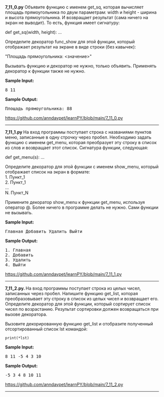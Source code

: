 <div class="step-inner page-fragment">
    <div id="ember2978" class="html-content rich-text-viewer ember-view" data-processed=""><!----><span><p><strong>7_11_0.py</strong> Объявите функцию с именем get_sq, которая вычисляет площадь прямоугольника по двум параметрам: width и height - ширина и высота прямоугольника. И возвращает результат (сама ничего на экран не выводит). То есть, функция имеет сигнатуру:</p>

<p>def get_sq(width, height): ...</p>

<p>Определите декоратор func_show для этой функции, который отображает результат на экране в виде строки (без кавычек):</p>

<p>"Площадь прямоугольника: &lt;значение&gt;"</p>

<p>Вызывать функцию и декоратор не нужно, только объявить. Применять декоратор к функции также не нужно.</p></span></div>

<div class="step-text-wrapper">
          <p class="step-text__limit-title">
            <strong>Sample Input<!---->:</strong>
          </p>
          <pre class="step-text__limit-value">8 11</pre>
          <p class="step-text__limit-title">
            <strong>Sample Output<!---->:</strong>
          </p>
          <pre class="step-text__limit-value">Площадь прямоугольника: 88</pre>

<!---->      </div>


https://github.com/anndavpet/learnPY/blob/main/7_11_0.py




<hr> 
<div class="step-inner page-fragment">
    <div id="ember2997" class="html-content rich-text-viewer ember-view" data-processed=""><!----><span><p><strong>7_11_1.py </strong>На вход программы поступает строка с названиями пунктов меню, записанные в одну строчку через пробел. Необходимо задать функцию с именем get_menu, которая преобразует эту строку в список из слов и возвращает этот список. Сигнатура функции, следующая:</p>

<p>def get_menu(s): ...</p>

<p>Определите декоратор для этой функции с именем show_menu, который отображает список на экран в формате:<br>
1. Пункт_1<br>
2. Пункт_1<br>
...<br>
N. Пункт_N</p>

<p>Примените декоратор show_menu к функции get_menu, используя оператор @. Более ничего в программе делать не нужно. Сами функции не вызывать.</p></span></div>

<div class="step-text-wrapper">
          <p class="step-text__limit-title">
            <strong>Sample Input<!---->:</strong>
          </p>
          <pre class="step-text__limit-value">Главная Добавить Удалить Выйти</pre>
          <p class="step-text__limit-title">
            <strong>Sample Output<!---->:</strong>
          </p>
          <pre class="step-text__limit-value">1. Главная
2. Добавить
3. Удалить
4. Выйти</pre>

<!---->      </div>
https://github.com/anndavpet/learnPY/blob/main/7_11_1.py
<hr>
<div id="ember3422" class="html-content rich-text-viewer ember-view" data-processed=""><!----><span><p><strong>7_11_2.py. </strong> На вход программы поступает строка из целых чисел, записанных через пробел. Напишите функцию get_list, которая преобразовывает эту строку в список из целых чисел и возвращает его. Определите декоратор для этой функции, который сортирует список чисел по возрастанию. Результат сортировки должен возвращаться при вызове декоратора.</p>

<p>Вызовите декорированную функцию get_list и отобразите полученный отсортированный список lst командой:</p>
    

<p><code>print(*lst)</code></p></span></div>
    <div class="step-text-wrapper">
          <p class="step-text__limit-title">
            <strong>Sample Input<!---->:</strong>
          </p>
          <pre class="step-text__limit-value">8 11 -5 4 3 10
</pre>
          <p class="step-text__limit-title">
            <strong>Sample Output<!---->:</strong>
          </p>
          <pre class="step-text__limit-value">-5 3 4 8 10 11</pre>

<!---->      </div>
https://github.com/anndavpet/learnPY/blob/main/7_11_2.py
    <hr>
    
